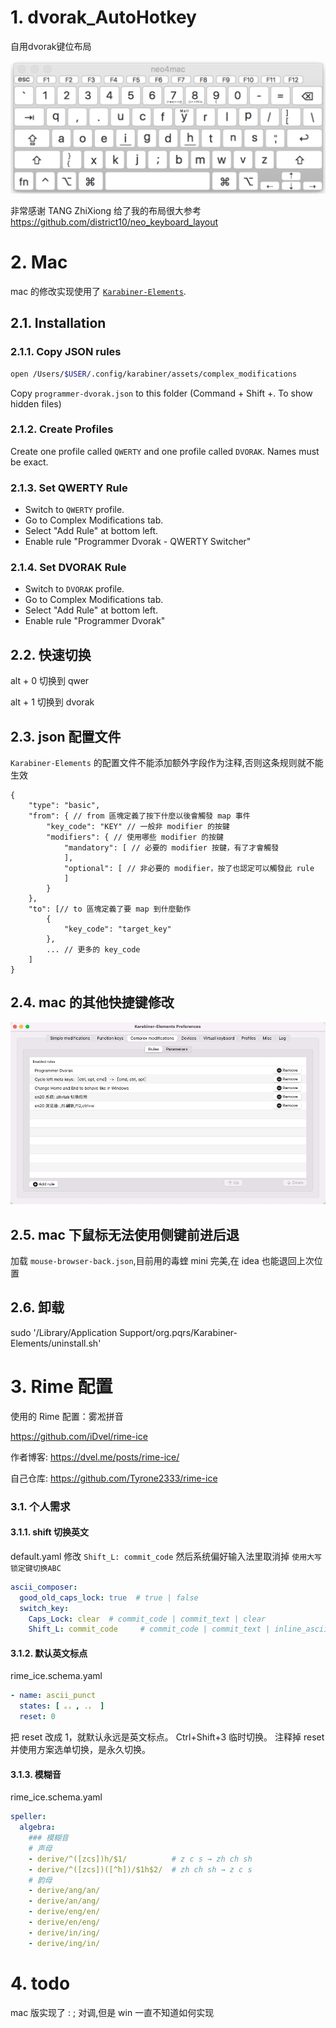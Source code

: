 # 1. dvorak_AutoHotkey
自用dvorak键位布局

![预览](./my_dvorak_pic.png)

非常感谢 TANG ZhiXiong 给了我的布局很大参考 https://github.com/district10/neo_keyboard_layout

# 2. Mac

mac 的修改实现使用了 [`Karabiner-Elements`](https://karabiner-elements.pqrs.org/docs/).

## 2.1. Installation

### 2.1.1. Copy JSON rules
```bash
open /Users/$USER/.config/karabiner/assets/complex_modifications
```
Copy `programmer-dvorak.json` to this folder
(Command + Shift +. To show hidden files)

### 2.1.2. Create Profiles
Create one profile called `QWERTY` and one profile called `DVORAK`. Names must be exact.

### 2.1.3. Set QWERTY Rule
- Switch to `QWERTY` profile.
- Go to Complex Modifications tab.
- Select "Add Rule" at bottom left.
- Enable rule "Programmer Dvorak - QWERTY Switcher"

### 2.1.4. Set DVORAK Rule
- Switch to `DVORAK` profile.
- Go to Complex Modifications tab.
- Select "Add Rule" at bottom left.
- Enable rule "Programmer Dvorak"


## 2.2. 快速切换

alt + 0 切换到 qwer

alt + 1 切换到 dvorak

## 2.3. json 配置文件
`Karabiner-Elements` 的配置文件不能添加额外字段作为注释,否则这条规则就不能生效

```
{
    "type": "basic",
    "from": { // from 區塊定義了按下什麼以後會觸發 map 事件
        "key_code": "KEY" // 一般非 modifier 的按鍵
        "modifiers": { // 使用哪些 modifier 的按鍵
            "mandatory": [ // 必要的 modifier 按鍵，有了才會觸發
            ],
            "optional": [ // 非必要的 modifier，按了也認定可以觸發此 rule
            ]
        }
    },
    "to": [// to 區塊定義了要 map 到什麼動作
        {
            "key_code": "target_key"
        },
        ... // 更多的 key_code
    ]
}
```

## 2.4. mac 的其他快捷键修改

![需要安装的json](./reference/AF9C7822-9E19-499E-BA68-23C614B4BE75.png)

## 2.5. mac 下鼠标无法使用侧键前进后退
加载 `mouse-browser-back.json`,目前用的毒蝰 mini 完美,在 idea 也能退回上次位置

## 2.6. 卸载

sudo '/Library/Application Support/org.pqrs/Karabiner-Elements/uninstall.sh'

# 3. Rime 配置

使用的 Rime 配置：雾凇拼音

https://github.com/iDvel/rime-ice

作者博客: https://dvel.me/posts/rime-ice/

自己仓库: https://github.com/Tyrone2333/rime-ice

### 3.1. 个人需求
#### 3.1.1. shift 切换英文

default.yaml 修改 `Shift_L: commit_code` 然后系统偏好输入法里取消掉 `使用大写锁定键切换ABC`

```yaml
ascii_composer:
  good_old_caps_lock: true  # true | false
  switch_key:
    Caps_Lock: clear  # commit_code | commit_text | clear
    Shift_L: commit_code     # commit_code | commit_text | inline_ascii | clear | noop

```

#### 3.1.2. 默认英文标点
rime_ice.schema.yaml

```yaml
- name: ascii_punct
  states: [ 。，, ．， ]
  reset: 0
```
把 reset 改成 1，就默认永远是英文标点。
Ctrl+Shift+3 临时切换。
注释掉 reset 并使用方案选单切换，是永久切换。

#### 3.1.3. 模糊音
rime_ice.schema.yaml

```yaml
speller:
  algebra:
    ### 模糊音
    # 声母
    - derive/^([zcs])h/$1/          # z c s → zh ch sh
    - derive/^([zcs])([^h])/$1h$2/  # zh ch sh → z c s
    # 韵母
    - derive/ang/an/
    - derive/an/ang/
    - derive/eng/en/
    - derive/en/eng/
    - derive/in/ing/
    - derive/ing/in/
```
# 4. todo

mac 版实现了 : ; 对调,但是 win 一直不知道如何实现
